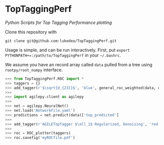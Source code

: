 TopTaggingPerf
==============

<em>Python Scripts for Top Tagging Performance plotting</em>

Clone this repository with 

```
git clone git@github.com:lukedeo/TopTaggingPerf.git
```

Usage is simple, and can be run interactively. First, put `export PYTHONPATH+=:/path/to/TopTaggingPerf` in your `~/.bashrc`. 

We assume you have an record array called `data` pulled from a tree using `rootpy/root_numpy` interface.

```python
>>> from TopTaggingPerf.ROC import *
>>> taggers = {}
>>> add_tagger(r'$\sqrt{d_{23}}$', 'blue', general_roc_weighted(data, data['fjet_SPLIT23_flat'], data['mcevt_weight_flat'], 200000), taggers)
>>>
>>> import agilepy.client as agilepy
>>>
>>> net = agilepy.NeuralNet()
>>> net.load('NetworkFile.yaml')
>>> predictions = net.predict(data)['top_predicted']
>>>
>>> add_tagger(r'AGILETopTagger $\ell_1$ Regularized, Denoising', 'red', general_roc_weighted(data, predictions, data['mcevt_weight_flat'], 10000), taggers)
>>>
>>> roc = ROC_plotter(taggers)
>>> roc.savefig('myROCfile.pdf')
```
